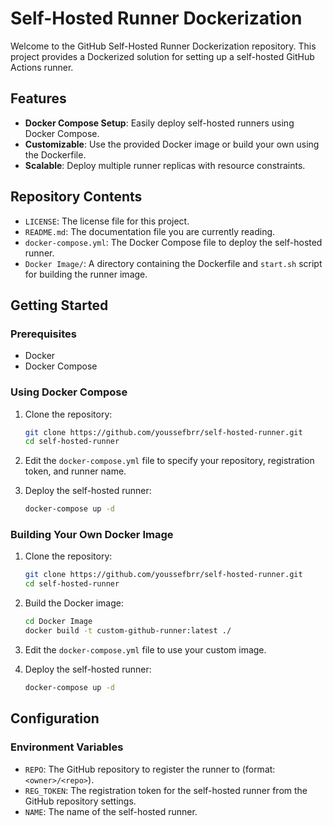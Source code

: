 # Self-Hosted Runner Dockerization

Welcome to the GitHub Self-Hosted Runner Dockerization repository. This project provides a Dockerized solution for setting up a self-hosted GitHub Actions runner.

## Features

- **Docker Compose Setup**: Easily deploy self-hosted runners using Docker Compose.
- **Customizable**: Use the provided Docker image or build your own using the Dockerfile.
- **Scalable**: Deploy multiple runner replicas with resource constraints.

## Repository Contents

- `LICENSE`: The license file for this project.
- `README.md`: The documentation file you are currently reading.
- `docker-compose.yml`: The Docker Compose file to deploy the self-hosted runner.
- `Docker Image/`: A directory containing the Dockerfile and `start.sh` script for building the runner image.

## Getting Started

### Prerequisites

- Docker
- Docker Compose

### Using Docker Compose

1. Clone the repository:
    ```sh
    git clone https://github.com/youssefbrr/self-hosted-runner.git
    cd self-hosted-runner
    ```

2. Edit the `docker-compose.yml` file to specify your repository, registration token, and runner name.

3. Deploy the self-hosted runner:
    ```sh
    docker-compose up -d
    ```

### Building Your Own Docker Image

1. Clone the repository:
    ```sh
    git clone https://github.com/youssefbrr/self-hosted-runner.git
    cd self-hosted-runner
    ```

2. Build the Docker image:
    ```sh
    cd Docker Image
    docker build -t custom-github-runner:latest ./
    ```

3. Edit the `docker-compose.yml` file to use your custom image.

4. Deploy the self-hosted runner:
    ```sh
    docker-compose up -d
    ```

## Configuration

### Environment Variables

- `REPO`: The GitHub repository to register the runner to (format: `<owner>/<repo>`).
- `REG_TOKEN`: The registration token for the self-hosted runner from the GitHub repository settings.
- `NAME`: The name of the self-hosted runner.
